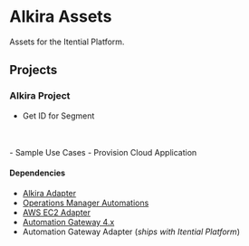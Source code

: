 # Alkira Assets
Assets for the Itential Platform.

## Projects
### Alkira Project
- Get ID for Segment
<br />
<br />
- Sample Use Cases
    - Provision Cloud Application

#### Dependencies
- [Alkira Adapter](https://gitlab.com/itentialopensource/adapters/adapter-alkira)
- [Operations Manager Automations](./Automations/)
- [AWS EC2 Adapter](https://gitlab.com/itentialopensource/adapters/adapter-aws_ec2)
- [Automation Gateway 4.x](https://www.itential.com/automation-gateway/)
- Automation Gateway Adapter (_ships with Itential Platform_)

